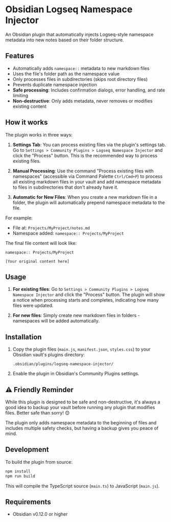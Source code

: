 # Obsidian Logseq Namespace Injector

An Obsidian plugin that automatically injects Logseq-style namespace metadata into new notes based on their folder structure.

## Features

- Automatically adds `namespace::` metadata to new markdown files
- Uses the file's folder path as the namespace value
- Only processes files in subdirectories (skips root directory files)
- Prevents duplicate namespace injection
- **Safe processing**: Includes confirmation dialogs, error handling, and rate limiting
- **Non-destructive**: Only adds metadata, never removes or modifies existing content

## How it works

The plugin works in three ways:

1.  **Settings Tab**: You can process existing files via the plugin's settings tab. Go to `Settings > Community Plugins > Logseq Namespace Injector` and click the "Process" button. This is the recommended way to process existing files.

2.  **Manual Processing**: Use the command "Process existing files with namespaces" (accessible via Command Palette `Ctrl/Cmd+P`) to process all existing markdown files in your vault and add namespace metadata to files in subdirectories that don't already have it.

3.  **Automatic for New Files**: When you create a new markdown file in a folder, the plugin will automatically prepend namespace metadata to the file.

For example:
- File at: `Projects/MyProject/notes.md`
- Namespace added: `namespace:: Projects/MyProject`

The final file content will look like:
```
namespace:: Projects/MyProject

[Your original content here]
```

## Usage

1.  **For existing files**: Go to `Settings > Community Plugins > Logseq Namespace Injector` and click the "Process" button. The plugin will show a notice when processing starts and completes, indicating how many files were updated.

2.  **For new files**: Simply create new markdown files in folders - namespaces will be added automatically.

## Installation

1. Copy the plugin files (`main.js`, `manifest.json`, `styles.css`) to your Obsidian vault's plugins directory:
   ```
   .obsidian/plugins/logseq-namespace-injector/
   ```

2. Enable the plugin in Obsidian's Community Plugins settings.

## ⚠️ Friendly Reminder

While this plugin is designed to be safe and non-destructive, it's always a good idea to backup your vault before running any plugin that modifies files. Better safe than sorry! 😊

The plugin only adds namespace metadata to the beginning of files and includes multiple safety checks, but having a backup gives you peace of mind.

## Development

To build the plugin from source:

```bash
npm install
npm run build
```

This will compile the TypeScript source (`main.ts`) to JavaScript (`main.js`).

## Requirements

- Obsidian v0.12.0 or higher
